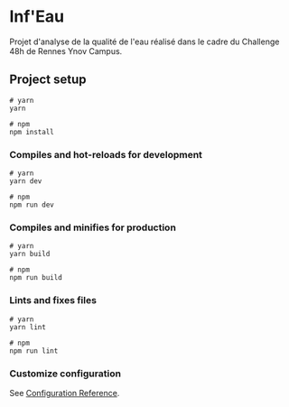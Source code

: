 # Inf'Eau

Projet d'analyse de la qualité de l'eau réalisé dans le cadre du Challenge 48h de Rennes Ynov Campus.

## Project setup

```
# yarn
yarn

# npm
npm install
```

### Compiles and hot-reloads for development

```
# yarn
yarn dev

# npm
npm run dev
```

### Compiles and minifies for production

```
# yarn
yarn build

# npm
npm run build
```

### Lints and fixes files

```
# yarn
yarn lint

# npm
npm run lint
```

### Customize configuration

See [Configuration Reference](https://vitejs.dev/config/).
